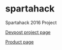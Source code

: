# spartahack
Spartahack 2016 Project

[Devpost project page](http://devpost.com/software/remember-bl679g)

[Product page](https://koltclassic.github.io/alexaremember/)
